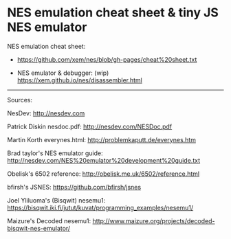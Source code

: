 NES emulation cheat sheet & tiny JS NES emulator
===

NES emulation cheat sheet:
- https://github.com/xem/nes/blob/gh-pages/cheat%20sheet.txt

<!--
NES ROM disassembler:
- commented: https://github.com/xem/nes/blob/gh-pages/disassembler.html
- demo: https://xem.github.io/nes/disassembler.html
- 1kb zip: https://github.com/xem/nes/blob/gh-pages/1k.zip
-->

- NES emulator & debugger: (wip)
https://xem.github.io/nes/disassembler.html

---

Sources:

NesDev: http://nesdev.com

Patrick Diskin nesdoc.pdf: http://nesdev.com/NESDoc.pdf

Martin Korth everynes.html: http://problemkaputt.de/everynes.htm

Brad taylor's NES emulator guide: http://nesdev.com/NES%20emulator%20development%20guide.txt

Obelisk's 6502 reference: http://obelisk.me.uk/6502/reference.html

bfirsh's JSNES: https://github.com/bfirsh/jsnes

Joel Yliluoma's (Bisqwit) nesemu1: https://bisqwit.iki.fi/jutut/kuvat/programming_examples/nesemu1/

Maizure's Decoded nesemu1: http://www.maizure.org/projects/decoded-bisqwit-nes-emulator/